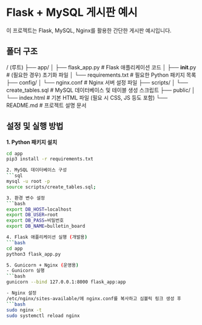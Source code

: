 # Flask + MySQL 게시판 예시

이 프로젝트는 Flask, MySQL, Nginx를 활용한 간단한 게시판 예시입니다.

## 폴더 구조
/ (루트)
├── app/
│   ├── flask_app.py         # Flask 애플리케이션 코드
│   ├── __init__.py          # (필요한 경우) 초기화 파일
│   └── requirements.txt     # 필요한 Python 패키지 목록
├── config/
│   └── nginx.conf           # Nginx 서버 설정 파일
├── scripts/
│   └── create_tables.sql    # MySQL 데이터베이스 및 테이블 생성 스크립트
├── public/
│   └── index.html           # 기본 HTML 파일 (필요 시 CSS, JS 등도 포함)
└── README.md                # 프로젝트 설명 문서


## 설정 및 실행 방법

**1. Python 패키지 설치**
   ```bash
   cd app
   pip3 install -r requirements.txt

2. MySQL 데이터베이스 구성
   ```sql
   mysql -u root -p
   source scripts/create_tables.sql;

3. 환경 변수 설정
   ```bash
   export DB_HOST=localhost
   export DB_USER=root
   export DB_PASS=비밀번호
   export DB_NAME=bulletin_board

4. Flask 애플리케이션 실행 (개발용)
   ```bash
   cd app
   python3 flask_app.py

5. Gunicorn + Nginx (운영용)
- Gunicorn 실행
   ```bash
   gunicorn --bind 127.0.0.1:8000 flask_app:app

- Nginx 설정
/etc/nginx/sites-available/에 nginx.conf를 복사하고 심볼릭 링크 생성 후
   ```bash
   sudo nginx -t
   sudo systemctl reload nginx

